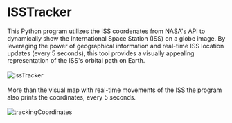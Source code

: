 # ISSTracker

This Python program utilizes the ISS coordenates from NASA's API to dynamically show the International Space Station (ISS) on a globe image. By leveraging the power of geographical information and real-time ISS location updates (every 5 seconds), this tool provides a visually appealing representation of the ISS's orbital path on Earth.
<br></br>
![issTracker](https://github.com/13xpe/ISSTracker/assets/124820216/586ec3f6-a6d9-4135-9d89-9a7cf2b5ca7a)
<br></br>
More than the visual map with real-time movements of the ISS the program also prints the coordinates, every 5 seconds.
<br></br>
![trackingCoordinates](https://github.com/13xpe/ISSTracker/assets/124820216/d311f5b9-10ad-4370-9f0f-9dac8cb6bbd9)
